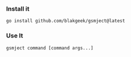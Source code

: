 ### Install it
```go install github.com/blakgeek/gsmject@latest```

### Use It
```gsmject command [command args...]```